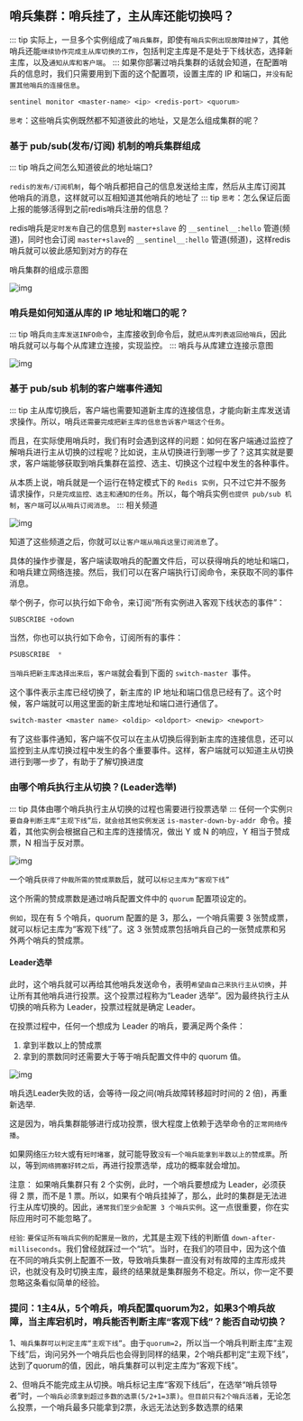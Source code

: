 ## 哨兵集群：哨兵挂了，主从库还能切换吗？
::: tip
 实际上，一旦多个实例组成了`哨兵集群`，即使有`哨兵实例出现故障挂掉了`，其他哨兵还能`继续协作完成主从库切换的工作`，包括判定主库是不是处于下线状态，选择新主库，以及`通知从库和客户端`。
::: 
如果你部署过哨兵集群的话就会知道，在配置哨兵的信息时，我们只需要用到下面的这个配置项，设置主库的 IP 和端口，`并没有配置其他哨兵的连接信息`。

````css
sentinel monitor <master-name> <ip> <redis-port> <quorum> 
````



`思考`：这些哨兵实例既然都不知道彼此的地址，又是怎么组成集群的呢？

### 基于 pub/sub(发布/订阅) 机制的哨兵集群组成
::: tip
 哨兵之间怎么知道彼此的地址端口? 

 `redis的发布/订阅机制`，每个哨兵都把自己的信息发送给主库，然后从主库订阅其他哨兵的消息，这样就可以互相知道其他哨兵的地址了
::: tip
`思考`：怎么保证后面上报的能够活得到之前redis哨兵注册的信息？ 

redis哨兵是`定时发布`自己的信息到 `master+slave` 的 `__sentinel__:hello` 管道(频道)，同时也会订阅 `master+slave`的 `__sentinel__:hello` 管道(频道)，这样redis哨兵就可以彼此感知到对方的存在

哨兵集群的组成示意图

![img](/redis/base/ca42698128aa4c8a374efbc575ea22b1-16327335832729.jpg)

### 哨兵是如何知道从库的 IP 地址和端口的呢？
::: tip
 哨兵`向主库发送INFO命令`，主库接收到命令后，就`把从库列表返回给哨兵`，因此哨兵就可以与每个从库建立连接，实现监控。
::: 
哨兵与从库建立连接示意图

![img](/redis/base/88fdc68eb94c44efbdf7357260091de0.jpg)

### 基于 pub/sub 机制的客户端事件通知
::: tip
 主从库切换后，客户端也需要知道新主库的连接信息，才能向新主库发送请求操作。所以，哨兵`还需要完成把新主库的信息告诉客户端这个任务`。

 而且，在实际使用哨兵时，我们有时会遇到这样的问题：如何在客户端通过监控了解哨兵进行主从切换的过程呢？比如说，主从切换进行到哪一步了？这其实就是要求，客户端能够获取到哨兵集群在监控、选主、切换这个过程中发生的各种事件。

 从本质上说，哨兵就是一个运行在特定模式下的 `Redis 实例`，只不过它并不服务请求操作，`只是完成监控、选主和通知的任务`。所以，每个哨兵实例`也提供 pub/sub 机制`，`客户端`可以`从哨兵订阅消息`。
::: 
相关频道

![img](/redis/base/4e9665694a9565abbce1a63cf111f725.jpg)

知道了这些频道之后，你就可以`让客户端从哨兵这里订阅消息`了。

具体的操作步骤是，客户端读取哨兵的配置文件后，可以获得哨兵的地址和端口，和哨兵建立网络连接。然后，我们可以在客户端执行订阅命令，来获取不同的事件消息。

举个例子，你可以执行如下命令，来订阅“所有实例进入客观下线状态的事件”：

````css
SUBSCRIBE +odown
````

当然，你也可以执行如下命令，订阅所有的事件：

````css
PSUBSCRIBE  *
````

`当哨兵把新主库选择出来后`，`客户端`就会看到下面的 `switch-master `事件。

这个事件表示主库已经切换了，新主库的 IP 地址和端口信息已经有了。这个时候，客户端就可以用这里面的新主库地址和端口进行通信了。

````css
switch-master <master name> <oldip> <oldport> <newip> <newport>
````

有了这些事件通知，客户端不仅可以在主从切换后得到新主库的连接信息，还可以监控到主从库切换过程中发生的各个重要事件。这样，客户端就可以知道主从切换进行到哪一步了，有助于了解切换进度

### 由哪个哨兵执行主从切换？(Leader选举)
::: tip
 具体由哪个哨兵执行主从切换的过程也需要进行投票选举
::: 
任何一个实例`只要自身判断主库“主观下线”后，就会给其他实例发送` `is-master-down-by-addr `命令。接着，其他实例会根据自己和主库的连接情况，做出 Y 或 N 的响应，Y 相当于赞成票，N 相当于反对票。

![img](/redis/base/e0832d432c14c98066a94e0ef86af384.jpg)

一个哨兵`获得了仲裁所需的赞成票数`后，就可以`标记主库为“客观下线”`

这个所需的赞成票数是通过哨兵配置文件中的 `quorum` 配置项设定的。

`例如`，现在有 5 个哨兵，quorum 配置的是 3，那么，一个哨兵需要 3 张赞成票，就可以标记主库为“客观下线”了。这 3 张赞成票包括哨兵自己的一张赞成票和另外两个哨兵的赞成票。

#### Leader选举

此时，这个哨兵就可以再给其他哨兵发送命令，表明`希望由自己来执行主从切换`，并让所有其他哨兵进行投票。这个投票过程称为“Leader 选举”。因为最终执行主从切换的哨兵称为 Leader，投票过程就是确定 Leader。

在投票过程中，任何一个想成为 Leader 的哨兵，要满足两个条件：

1. 拿到半数以上的赞成票
2. 拿到的票数同时还需要大于等于哨兵配置文件中的 quorum 值。

![img](/redis/base/5f6ceeb9337e158cc759e23c0f375fd9.jpg)

哨兵选Leader失败的话，会等待一段之间(哨兵故障转移超时时间的 2 倍)，再重新选举.

这是因为，哨兵集群能够进行成功投票，很大程度上依赖于选举命令的`正常网络传播`。

如果网络`压力较大`或有`短时堵塞`，就可能导致`没有一个哨兵能拿到半数以上的赞成票`。所以，等到`网络拥塞好转之后`，再进行投票选举，成功的概率就会增加。

注意： 如果哨兵集群只有 2 个实例，此时，一个哨兵要想成为 Leader，必须获得 2 票，而不是 1 票。所以，如果有个哨兵挂掉了，那么，此时的集群是无法进行主从库切换的。因此，`通常我们至少会配置 3 个哨兵实例`。这一点很重要，你在实际应用时可不能忽略了。

`经验`: `要保证所有哨兵实例的配置是一致的`，尤其是主观下线的判断值 `down-after-milliseconds`。我们曾经就踩过一个“坑”。当时，在我们的项目中，因为这个值在不同的哨兵实例上配置不一致，导致哨兵集群一直没有对有故障的主库形成共识，也就没有及时切换主库，最终的结果就是集群服务不稳定。所以，你一定不要忽略这条看似简单的经验。



### 提问：1主4从，5个哨兵，哨兵配置quorum为2，如果3个哨兵故障，当主库宕机时，哨兵能否判断主库“客观下线”？能否自动切换？

1、`哨兵集群可以判定主库“主观下线”`。由于`quorum=2`，所以当一个哨兵判断主库“主观下线”后，询问另外一个哨兵后也会得到同样的结果，2个哨兵都判定“主观下线”，达到了quorum的值，因此，哨兵集群可以判定主库为“客观下线”。

2、但哨兵不能完成主从切换。哨兵标记主库“客观下线后”，在选举“哨兵领导者”时，`一个哨兵必须拿到超过多数的选票(5/2+1=3票)`。`但目前只有2个哨兵活着`，无论怎么投票，一个哨兵最多只能拿到2票，永远无法达到多数选票的结果